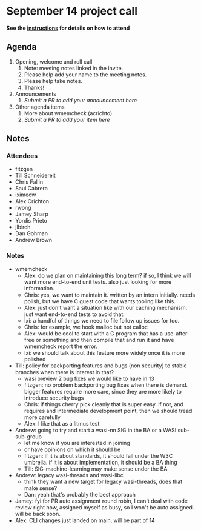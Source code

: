 # September 14 project call

**See the [instructions](../README.md) for details on how to attend**

## Agenda

1. Opening, welcome and roll call
    1. Note: meeting notes linked in the invite.
    1. Please help add your name to the meeting notes.
    1. Please help take notes.
    1. Thanks!
1. Announcements
    1. _Submit a PR to add your announcement here_
1. Other agenda items
    1. More about wmemcheck (acrichto)
    1. _Submit a PR to add your item here_

## Notes

### Attendees

* fitzgen
* Till Schneidereit
* Chris Fallin
* Saul Cabrera
* iximeow
* Alex Crichton
* rwong
* Jamey Sharp
* Yordis Prieto
* jlbirch
* Dan Gohman
* Andrew Brown

### Notes

* wmemcheck
  * Alex: do we plan on maintaining this long term? if so, I think we will want
    more end-to-end unit tests. also just looking for more information.
  * Chris: yes, we want to maintain it. written by an intern initially. needs
    polish, but we have C guest code that wants tooling like this.
  * Alex: just don't want a situation like with our caching mechanism. just want
    end-to-end tests to avoid that.
  * Ixi: a handful of things we need to file follow up issues for too.
  * Chris: for example, we hook malloc but not calloc
  * Alex: would be cool to start with a C program that has a use-after-free or
    something and then compile that and run it and have wmemcheck report the
    error.
  * Ixi: we should talk about this feature more widely once it is more polished
* Till: policy for backporting features and bugs (non security) to stable
  branches when there is interest in that?
  * wasi preview 2 bug fixes we would like to have in 13
  * fitzgen: no problem backporting bug fixes when there is demand. bigger
    features require more care, since they are more likely to introduce security
    bugs
  * Chris: if things cherry pick cleanly that is super easy. if not, and
    requires and intermediate development point, then we should tread more
    carefully
  * Alex: I like that as a litmus test
* Andrew: going to try and start a wasi-nn SIG in the BA or a WASI sub-sub-group
  * let me know if you are interested in joining
  * or have opinions on which it should be
  * fitzgen: if it is about standards, it should fall under the W3C umbrella. if
    it is about implementation, it should be a BA thing
  * Till: SIG-machine-learning may make sense under the BA
* Andrew: legacy wasi-threads and wasi-libc
  * think they want a new target for legacy wasi-threads, does that make sense?
  * Dan: yeah that's probably the best approach
* Jamey: fyi for PR auto assignment round robin, I can't deal with code review
  right now, assigned myself as busy, so I won't be auto assigned. will be back
  soon.
* Alex: CLI changes just landed on main, will be part of 14
